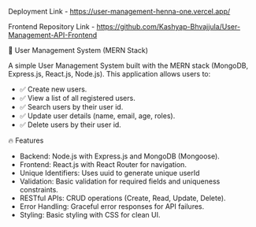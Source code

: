 Deployment Link - https://user-management-henna-one.vercel.app/

Frontend Repository Link - https://github.com/Kashyap-Bhvajjula/User-Management-API-Frontend


🌟 User Management System (MERN Stack)

A simple User Management System built with the MERN stack (MongoDB, Express.js, React.js, Node.js). This application allows users to:

- ✅ Create new users.
- ✅ View a list of all registered users.
- ✅ Search users by their user id.
- ✅ Update user details (name, email, age, roles).
- ✅ Delete users by their user id.
  
🔥 Features
- Backend: Node.js with Express.js and MongoDB (Mongoose).
- Frontend: React.js with React Router for navigation.
- Unique Identifiers: Uses uuid to generate unique userId
- Validation: Basic validation for required fields and uniqueness constraints.
- RESTful APIs: CRUD operations (Create, Read, Update, Delete).
- Error Handling: Graceful error responses for API failures.
- Styling: Basic styling with CSS for clean UI.
